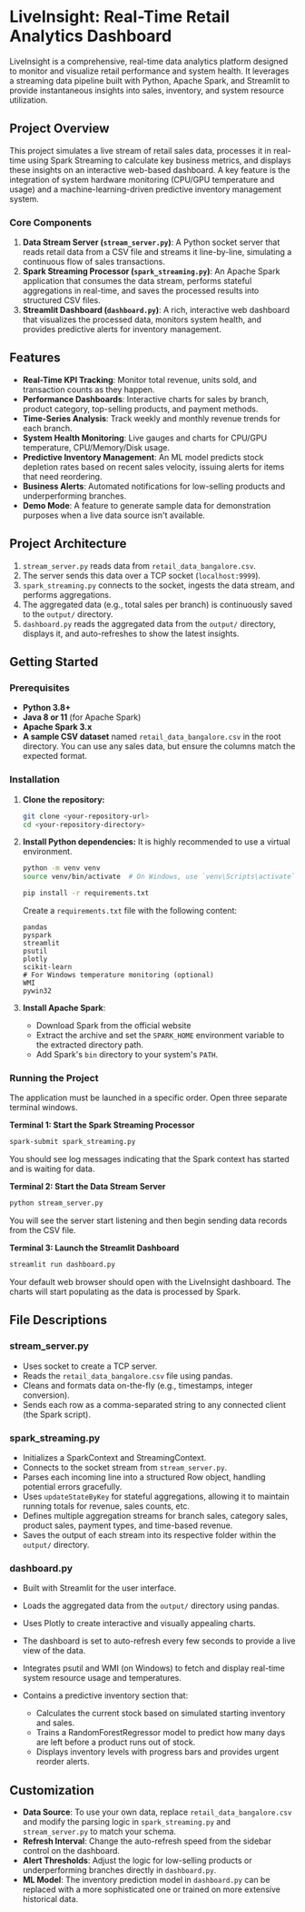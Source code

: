 # LiveInsight: Real-Time Retail Analytics Dashboard

LiveInsight is a comprehensive, real-time data analytics platform designed to monitor and visualize retail performance and system health. It leverages a streaming data pipeline built with Python, Apache Spark, and Streamlit to provide instantaneous insights into sales, inventory, and system resource utilization.

## Project Overview

This project simulates a live stream of retail sales data, processes it in real-time using Spark Streaming to calculate key business metrics, and displays these insights on an interactive web-based dashboard. A key feature is the integration of system hardware monitoring (CPU/GPU temperature and usage) and a machine-learning-driven predictive inventory management system.

### Core Components

1. **Data Stream Server (`stream_server.py`)**: A Python socket server that reads retail data from a CSV file and streams it line-by-line, simulating a continuous flow of sales transactions.
2. **Spark Streaming Processor (`spark_streaming.py`)**: An Apache Spark application that consumes the data stream, performs stateful aggregations in real-time, and saves the processed results into structured CSV files.
3. **Streamlit Dashboard (`dashboard.py`)**: A rich, interactive web dashboard that visualizes the processed data, monitors system health, and provides predictive alerts for inventory management.

## Features

* **Real-Time KPI Tracking**: Monitor total revenue, units sold, and transaction counts as they happen.
* **Performance Dashboards**: Interactive charts for sales by branch, product category, top-selling products, and payment methods.
* **Time-Series Analysis**: Track weekly and monthly revenue trends for each branch.
* **System Health Monitoring**: Live gauges and charts for CPU/GPU temperature, CPU/Memory/Disk usage.
* **Predictive Inventory Management**: An ML model predicts stock depletion rates based on recent sales velocity, issuing alerts for items that need reordering.
* **Business Alerts**: Automated notifications for low-selling products and underperforming branches.
* **Demo Mode**: A feature to generate sample data for demonstration purposes when a live data source isn't available.

## Project Architecture

1. `stream_server.py` reads data from `retail_data_bangalore.csv`.
2. The server sends this data over a TCP socket (`localhost:9999`).
3. `spark_streaming.py` connects to the socket, ingests the data stream, and performs aggregations.
4. The aggregated data (e.g., total sales per branch) is continuously saved to the `output/` directory.
5. `dashboard.py` reads the aggregated data from the `output/` directory, displays it, and auto-refreshes to show the latest insights.

## Getting Started

### Prerequisites

* **Python 3.8+**
* **Java 8 or 11** (for Apache Spark)
* **Apache Spark 3.x**
* **A sample CSV dataset** named `retail_data_bangalore.csv` in the root directory. You can use any sales data, but ensure the columns match the expected format.

### Installation

1. **Clone the repository:**

   ```bash
   git clone <your-repository-url>
   cd <your-repository-directory>
   ```

2. **Install Python dependencies:**
   It is highly recommended to use a virtual environment.

   ```bash
   python -m venv venv
   source venv/bin/activate  # On Windows, use `venv\Scripts\activate`

   pip install -r requirements.txt
   ```

   Create a `requirements.txt` file with the following content:

   ```
   pandas
   pyspark
   streamlit
   psutil
   plotly
   scikit-learn
   # For Windows temperature monitoring (optional)
   WMI
   pywin32
   ```

3. **Install Apache Spark**:

   * Download Spark from the official website
   * Extract the archive and set the `SPARK_HOME` environment variable to the extracted directory path.
   * Add Spark's `bin` directory to your system's `PATH`.

### Running the Project

The application must be launched in a specific order. Open three separate terminal windows.

**Terminal 1: Start the Spark Streaming Processor**

```bash
spark-submit spark_streaming.py
```

You should see log messages indicating that the Spark context has started and is waiting for data.

**Terminal 2: Start the Data Stream Server**

```bash
python stream_server.py
```

You will see the server start listening and then begin sending data records from the CSV file.

**Terminal 3: Launch the Streamlit Dashboard**

```bash
streamlit run dashboard.py
```

Your default web browser should open with the LiveInsight dashboard. The charts will start populating as the data is processed by Spark.

## File Descriptions

### stream\_server.py

* Uses socket to create a TCP server.
* Reads the `retail_data_bangalore.csv` file using pandas.
* Cleans and formats data on-the-fly (e.g., timestamps, integer conversion).
* Sends each row as a comma-separated string to any connected client (the Spark script).

### spark\_streaming.py

* Initializes a SparkContext and StreamingContext.
* Connects to the socket stream from `stream_server.py`.
* Parses each incoming line into a structured Row object, handling potential errors gracefully.
* Uses `updateStateByKey` for stateful aggregations, allowing it to maintain running totals for revenue, sales counts, etc.
* Defines multiple aggregation streams for branch sales, category sales, product sales, payment types, and time-based revenue.
* Saves the output of each stream into its respective folder within the `output/` directory.

### dashboard.py

* Built with Streamlit for the user interface.
* Loads the aggregated data from the `output/` directory using pandas.
* Uses Plotly to create interactive and visually appealing charts.
* The dashboard is set to auto-refresh every few seconds to provide a live view of the data.
* Integrates psutil and WMI (on Windows) to fetch and display real-time system resource usage and temperatures.
* Contains a predictive inventory section that:

  * Calculates the current stock based on simulated starting inventory and sales.
  * Trains a RandomForestRegressor model to predict how many days are left before a product runs out of stock.
  * Displays inventory levels with progress bars and provides urgent reorder alerts.

## Customization

* **Data Source**: To use your own data, replace `retail_data_bangalore.csv` and modify the parsing logic in `spark_streaming.py` and `stream_server.py` to match your schema.
* **Refresh Interval**: Change the auto-refresh speed from the sidebar control on the dashboard.
* **Alert Thresholds**: Adjust the logic for low-selling products or underperforming branches directly in `dashboard.py`.
* **ML Model**: The inventory prediction model in `dashboard.py` can be replaced with a more sophisticated one or trained on more extensive historical data.
